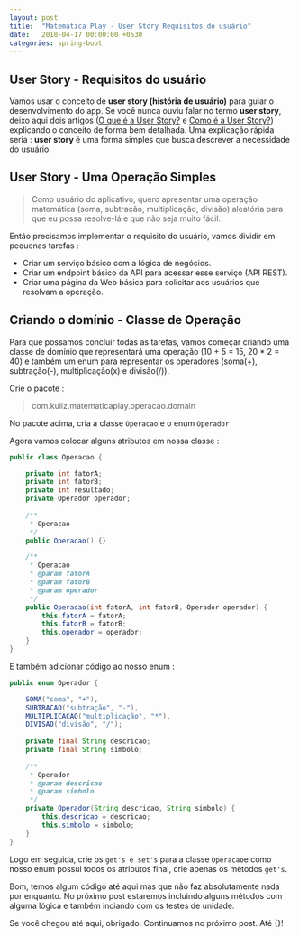 ```yaml
---
layout: post
title:  "Matemática Play - User Story Requisitos do usuário"
date:   2018-04-17 00:00:00 +0530
categories: spring-boot
---
```


## User Story - Requisitos do usuário

Vamos usar o conceito de **user story (história de usuário)** para guiar o desenvolvimento do app. Se você nunca ouviu falar no termo **user story**, deixo aqui dois artigos ([O que é a User Story?](http://www.knowledge21.com.br/sobreagilidade/user-stories/o-que-e-user-story/) e [Como é a User Story?](http://www.knowledge21.com.br/sobreagilidade/user-stories/como-e-user-story/)) explicando o conceito de forma bem detalhada. Uma explicação rápida seria : **user story** é uma forma simples que busca descrever a necessidade do usuário. 

## User Story - Uma Operação Simples
> Como usuário do aplicativo, quero apresentar uma operação matemática (soma, subtração, multiplicação, divisão) aleatória para que eu possa resolve-lá e que não seja muito fácil.

Então precisamos implementar o requisito do usuário, vamos dividir em pequenas tarefas :
 - Criar um serviço básico com a lógica de negócios. 
 - Criar um endpoint básico da API para acessar esse serviço (API REST). 
 - Criar uma página da Web básica para solicitar aos usuários que resolvam a operação.


## Criando o domínio - Classe de Operação

Para que possamos concluir  todas as tarefas, vamos começar criando uma classe de domínio que representará uma operação (10 + 5 = 15, 20 * 2 = 40) e também um enum para representar os operadores (soma(+), subtração(-), multiplicação(x) e divisão(/)).

Crie o pacote :
> com.kuiiz.matematicaplay.operacao.domain

No pacote acima, cria a classe ```Operacao``` e o enum ```Operador```

Agora vamos colocar alguns atributos em nossa classe :

```java
public class Operacao {

	private int fatorA;
	private int fatorB;
	private int resultado;
	private Operador operador;
	
	/**
	 * Operacao
	 */
	public Operacao() {}

	/**
	 * Operacao
	 * @param fatorA
	 * @param fatorB
	 * @param operador
	 */
	public Operacao(int fatorA, int fatorB, Operador operador) {
		this.fatorA = fatorA;
		this.fatorB = fatorB;
		this.operador = operador;
	}
}
```
E também adicionar código ao nosso enum :

```java
public enum Operador {

	SOMA("soma", "+"),
	SUBTRACAO("subtração", "-"),
	MULTIPLICACAO("multiplicação", "*"),
	DIVISAO("divisão", "/");
	
	private final String descricao;
	private final String simbolo;
	
	/**
	 * Operador
	 * @param descricao
	 * @param simbolo
	 */
	private Operador(String descricao, String simbolo) {
		this.descricao = descricao;
		this.simbolo = simbolo;
	}
}
```
Logo em seguida, crie os ```get's e set's``` para a classe ```Operacao```e como nosso enum possui todos os atributos final, crie apenas os métodos ``get's``.

Bom, temos algum código até aqui mas que não faz absolutamente nada por enquanto.  No próximo post estaremos incluindo alguns métodos com alguma lógica e também inciando com os testes de unidade.

Se você chegou até aqui, obrigado. Continuamos no próximo post.
Até {}!


